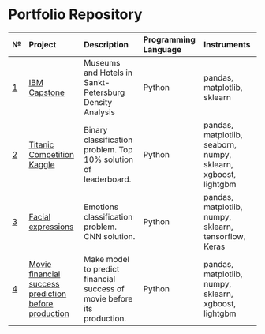 # Portfolio Repository


[id1]: https://github.com/AntonVdovenko/Portfolio/tree/master/IBM%20Capstone
[id2]: https://github.com/AntonVdovenko/Portfolio/tree/master/Titanic%20competition
[id3]: https://github.com/AntonVdovenko/Portfolio/tree/master/Facial%20expressions
[id4]: https://github.com/AntonVdovenko/Portfolio/tree/master/Movie%20financial%success%20predictions

| № | Project | Description | Programming Language| Instruments |
| :- | :--------------------- | :---------------------------| :---------------------------| :---------------------------|
| [1][id1]  | [IBM Capstone][id1] | Museums and Hotels in Sankt-Petersburg Density Analysis | Python|pandas, matplotlib, sklearn|
| [2][id2]  | [Titanic Competition Kaggle][id2] | Binary classification problem. Top 10% solution of leaderboard. | Python|pandas, matplotlib, seaborn, numpy, sklearn, xgboost, lightgbm|
| [3][id3]  | [Facial expressions][id3] | Emotions classification problem. CNN solution. | Python|pandas, matplotlib, numpy, sklearn, tensorflow, Keras|
| [4][id4]  | [Movie financial success prediction before production][id4] | Make model to predict financial success of movie before its production. | Python|pandas, matplotlib, numpy, sklearn, xgboost, lightgbm|